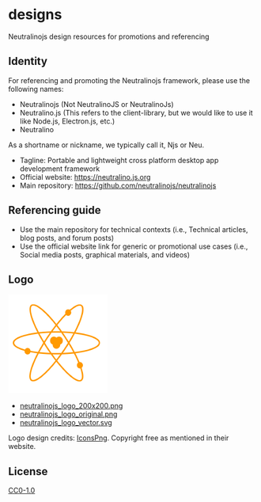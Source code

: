 # designs

Neutralinojs design resources for promotions and referencing

## Identity

For referencing and promoting the Neutralinojs framework, please use the following names:

- Neutralinojs (Not NeutralinoJS or NeutralinoJs)
- Neutralino.js (This refers to the client-library, but we would like to use it like Node.js, Electron.js, etc.)
- Neutralino

As a shortname or nickname, we typically call it, Njs or Neu.

- Tagline: Portable and lightweight cross platform desktop app development framework
- Official website: https://neutralino.js.org
- Main repository: https://github.com/neutralinojs/neutralinojs

## Referencing guide

- Use the main repository for technical contexts (i.e., Technical articles, blog posts, and forum posts)
- Use the official website link for generic or promotional use cases (i.e., Social media posts, graphical materials, and videos)

## Logo

![](logo/neutralinojs_logo_200x200.png)

- [neutralinojs_logo_200x200.png](logo/neutralinojs_logo_200x200.png)
- [neutralinojs_logo_original.png](logo/neutralinojs_logo_original.png)
- [neutralinojs_logo_vector.svg](logo/neutralinojs_logo_vector.svg)

Logo design credits: [IconsPng](https://www.iconspng.com/image/2688/atom-orange). Copyright free as mentioned in their website. 

## License

[CC0-1.0](LICENSE)

